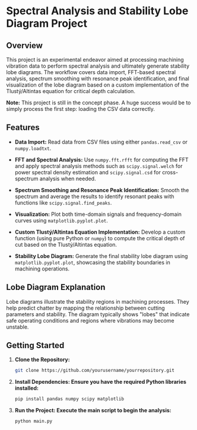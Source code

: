 # Spectral Analysis and Stability Lobe Diagram Project

## Overview
This project is an experimental endeavor aimed at processing machining vibration data to perform spectral analysis and ultimately generate stability lobe diagrams. The workflow covers data import, FFT-based spectral analysis, spectrum smoothing with resonance peak identification, and final visualization of the lobe diagram based on a custom implementation of the Tlustý/Altintas equation for critical depth calculation.

**Note:** This project is still in the concept phase. A huge success would be to simply process the first step: loading the CSV data correctly.

## Features
- **Data Import:**
  Read data from CSV files using either `pandas.read_csv` or `numpy.loadtxt`.

- **FFT and Spectral Analysis:**
  Use `numpy.fft.rfft` for computing the FFT and apply spectral analysis methods such as `scipy.signal.welch` for power spectral density estimation and `scipy.signal.csd` for cross-spectrum analysis when needed.

- **Spectrum Smoothing and Resonance Peak Identification:**
  Smooth the spectrum and average the results to identify resonant peaks with functions like `scipy.signal.find_peaks`.

- **Visualization:**
  Plot both time-domain signals and frequency-domain curves using `matplotlib.pyplot.plot`.

- **Custom Tlustý/Altintas Equation Implementation:**
  Develop a custom function (using pure Python or `numpy`) to compute the critical depth of cut based on the Tlustý/Altintas equation.

- **Stability Lobe Diagram:**
  Generate the final stability lobe diagram using `matplotlib.pyplot.plot`, showcasing the stability boundaries in machining operations.

## Lobe Diagram Explanation
Lobe diagrams illustrate the stability regions in machining processes. They help predict chatter by mapping the relationship between cutting parameters and stability. The diagram typically shows "lobes" that indicate safe operating conditions and regions where vibrations may become unstable.


## Getting Started

1. **Clone the Repository:**
   ```bash
   git clone https://github.com/yourusername/yourrepository.git

2. **Install Dependencies: Ensure you have the required Python libraries installed:**
   ```bash
   pip install pandas numpy scipy matplotlib
3. **Run the Project: Execute the main script to begin the analysis:**
    ```bash
    python main.py